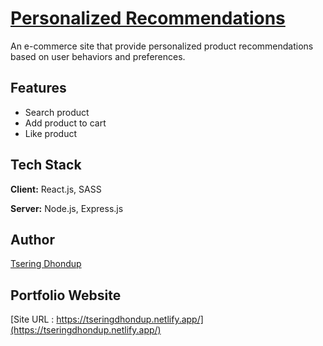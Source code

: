 
# [Personalized Recommendations](https://github.com/Tsedhondup/personalized-recommendation-client.git) 


An e-commerce site that provide personalized product recommendations based on user behaviors and preferences.
## Features

- Search product
- Add product to cart
- Like product
## Tech Stack

**Client:** React.js, SASS

**Server:** Node.js, Express.js












## Author
[Tsering Dhondup](https://github.com/Tsedhondup)



## Portfolio Website
[Site URL : https://tseringdhondup.netlify.app/](https://tseringdhondup.netlify.app/)
